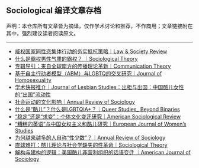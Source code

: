 ## Sociological 编译文章存档

声明：本仓库所有文章皆为摘译，仅作学术讨论和推荐，不作商用；文章链接附在其中，强烈建议读者阅读原文。 

---

<!-- HTML LINKS START -->
- [威权国家同性恋集体行动的务实抵抗策略｜Law & Society Review](https://bliSociological.github.io/Sociological/Archive/威权国家同性恋集体行动的务实抵抗策略｜Law%20&%20Society%20Review.html)
- [什么是霸权男性气质的霸权？ ｜Sociological Theory](https://bliSociological.github.io/Sociological/Archive/什么是霸权男性气质的霸权？%20｜Sociological%20Theory.html)
- [专辑导引：来自全球南方的传播理论革新｜Communication Theory](https://bliSociological.github.io/Sociological/Archive/专辑导引：来自全球南方的传播理论革新｜Communication%20Theory.html)
- [基于自主行动者模型（ABM）与LGBTQ的交叉研究｜Journal of Homosexuality](https://bliSociological.github.io/Sociological/Archive/基于自主行动者模型（ABM）与LGBTQ的交叉研究｜Journal%20of%20Homosexuality.html)
- [学术快报推介｜Journal of Lesbian Studies：出柜与出国：中国酷儿女性的“出国”流动性](https://bliSociological.github.io/Sociological/Archive/学术快报推介｜Journal%20of%20Lesbian%20Studies：出柜与出国：中国酷儿女性的“出国”流动性.html)
- [社会运动的文化影响｜Annual Review of Sociology](https://bliSociological.github.io/Sociological/Archive/社会运动的文化影响｜Annual%20Review%20of%20Sociology.html)
- [什么是“酷儿”？什么是LGBTQIA+？｜Queer Studies_ Beyond Binaries](https://bliSociological.github.io/Sociological/Archive/什么是“酷儿”？什么是LGBTQIA+？｜Queer%20Studies_%20Beyond%20Binaries.html)
- [“稳定”还是“求变”：个体文化变迁研究｜American Sociological Review](https://bliSociological.github.io/Sociological/Archive/“稳定”还是“求变”：个体文化变迁研究｜American%20Sociological%20Review.html)
- [“糟糕的英语”与中国女权主义和酷儿研究｜European Journal of Women’s Studies](https://bliSociological.github.io/Sociological/Archive/“糟糕的英语”与中国女权主义和酷儿研究｜European%20Journal%20of%20Women’s%20Studies.html)
- [为何越来越多的人自称“性少数”？｜Annual Review of Sociology](https://bliSociological.github.io/Sociological/Archive/为何越来越多的人自称“性少数”？｜Annual%20Review%20of%20Sociology.html)
- [直球难打：酷儿理论与社会学缺失的性革命｜Sociological Theory](https://bliSociological.github.io/Sociological/Archive/直球难打：酷儿理论与社会学缺失的性革命｜Sociological%20Theory.html)
- [解构与建构的逻辑：美国酷儿非营利组织的话语变迁 ｜American Journal of Sociology](https://bliSociological.github.io/Sociological/Archive/解构与建构的逻辑：美国酷儿非营利组织的话语变迁%20｜American%20Journal%20of%20Sociology.html)
<!-- HTML LINKS END -->
